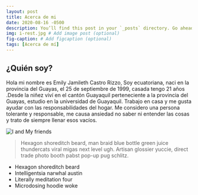 ```yaml
---
layout: post
title: Acerca de mi
date: 2020-08-16 -0500
description: You’ll find this post in your `_posts` directory. Go ahead and edit it and re-build the site to see your changes. # Add post description (optional)
img: i-rest.jpg # Add image post (optional)
fig-caption: # Add figcaption (optional)
tags: [Acerca de mí]
---
```


## ¿Quién soy?
Hola mi nombre es Emily Jamileth Castro Rizzo, Soy ecuatoriana, naci en la provincia del Guayas, el 25 de septiembre de 1999, casada  tengo 21 años .Desde la niñez viví en el cantón Guayaquil perteneciente a la provincia del Guayas, estudio en la universidad de Guayaquil. Trabajo en casa y me gusta ayudar con las responsabilidades del hogar. Me considero una persona tolerante y responsable, me causa ansiedad no saber ni entender las cosas y trato de siempre llenar esos vacíos.

![I and My friends]({{site.baseurl}}/assets/img/we-in-rest.jpg)

>Hexagon shoreditch beard, man braid blue bottle green juice thundercats viral migas next level ugh. Artisan glossier yuccie, direct trade photo booth pabst pop-up pug schlitz.

* Hexagon shoreditch beard
* Intelligentsia narwhal austin
* Literally meditation four
* Microdosing hoodie woke
